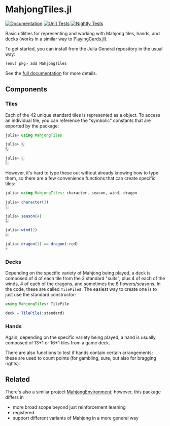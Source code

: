 # MahjongTiles.jl

[![Documentation](https://github.com/tmthyln/MahjongTiles.jl/actions/workflows/docs.yml/badge.svg)](https://github.com/tmthyln/MahjongTiles.jl/actions/workflows/docs.yml)
[![Unit Tests](https://github.com/tmthyln/MahjongTiles.jl/actions/workflows/tests.yml/badge.svg)](https://github.com/tmthyln/MahjongTiles.jl/actions/workflows/tests.yml)
[![Nightly Tests](https://github.com/tmthyln/MahjongTiles.jl/actions/workflows/nightly.yml/badge.svg)](https://github.com/tmthyln/MahjongTiles.jl/actions/workflows/nightly.yml)

Basic utilities for representing and working with Mahjong tiles, hands, and decks
(works in a similar way to 
[PlayingCards.jl](https://juliahub.com/ui/Packages/PlayingCards/I6MLG/0.3.0)).

To get started, you can install from the Julia General repository in the usual way:

```julia
(env) pkg> add MahjongTiles
```

See the [full documentation](https://tmthyln.github.io/MahjongTiles.jl/latest/) for more details.

## Components

### Tiles

Each of the 42 unique standard tiles is represented as a object.
To access an individual tile, you can reference the "symbolic" constants
that are exported by the package:

```julia
julia> using MahjongTiles

julia> 🀛
🀛

julia> 🀥
🀥
```

However, it's hard to type these out without already knowing how to type them,
so there are a few convenience functions that can create specific tiles:

```julia
julia> using MahjongTiles: character, season, wind, dragon

julia> character(3)
🀉

julia> season(4)
🀩

julia> wind(2)
🀁

julia> dragon(1) == dragon(:red)
🀄
```


### Decks

Depending on the specific variety of Mahjong being played,
a deck is composed of 4 of each tile from the 3 standard "suits",
plus 4 of each of the winds, 4 of each of the dragons, and 
sometimes the 8 flowers/seasons.
In the code, these are called `TilePile`s. 
The easiest way to create one is to just use the standard constructor:

```julia
using MahjongTiles: TilePile

deck = TilePile(:standard)
```

### Hands

Again, depending on the specific variety being played, 
a hand is usually composed of 13+1 or 16+1 tiles from a game deck.

There are also functions to test if hands contain certain arrangements;
these are used to count points 
(for gambling, sure, but also for bragging rights).


## Related

There's also a similar project [MahjongEnvironment](https://github.com/coldinjection/MahjongEnvironment);
however, this package differs in
- more broad scope beyond just reinforcement learning
- registered
- support different variants of Mahjong in a more general way
